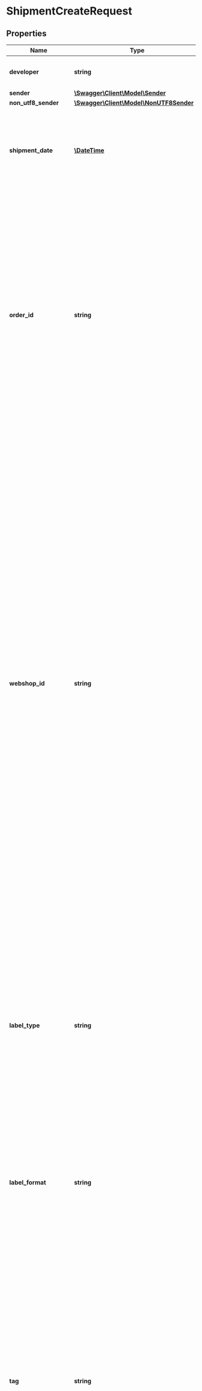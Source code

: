 # ShipmentCreateRequest

## Properties
Name | Type | Description | Notes
------------ | ------------- | ------------- | -------------
**developer** | **string** | Az API-t hívó rendszer neve.   /   The name of the system calling API. | 
**sender** | [**\Swagger\Client\Model\Sender**](Sender.md) |  | 
**non_utf8_sender** | [**\Swagger\Client\Model\NonUTF8Sender**](NonUTF8Sender.md) |  | [optional] 
**shipment_date** | [**\DateTime**](\DateTime.md) | A tényleges (fizikai) postára adás tervezett ideje. Értéke legfeljebb 6 hónappal lehet később az aktuális napnál.   /   Planned time of actual (physical) posting. Its value can be up to 6 months later than the current day. format: date-time | [optional] 
**order_id** | **string** | A webáruház által használt rendelésazonosító. A kérés/válasz ciklus után ezt az adatot az API-ban tároljuk, így a jegyzékzárás előtti lekérdezéseknél alapul szolgálhat az egyes szállítmányok beazonosításához. De jegyzékzárás után ez az adat már nem kíséri a csomagot az életútja során (pl. nyomkövetésnél).   /   The order identification number used by the online store. After the request/response cycle, this data is stored in the API, thus it may serve as a basis for the queries before closing the list to identify shipments. However, after closing the list, this data does not accompany the mail item in its life path (e.g. at tracking). | [optional] 
**webshop_id** | **string** | Az adott szállítmány azonosítója a kérés/válasz párban. A kérés/válasz ciklus után ezt az adatot már nem tároljuk, így a további API-hívásoknál már nem szolgál alapul, és jegyzékzárás után sem kíséri a csomagot az életútja során (pl. nyomkövetésnél). Mivel egy kérésben több szállítmány is beküldhető, ezért a szállítmányok mellé megadott azonosítóval lehet \&quot;párosítani\&quot; a kapott választ. Értékének ezért egy híváson belül kell egyedninek lennie, a legegyszerűbb egy 0-től kezdődő sorszám, de akár használható a webshop által kiosztott megrendelésazonosító is, ha megfelel a formai követelményeknek   /   The ID of the given shipment in the request/response pair. After the request/response cycle, we do not store this data anymore, thus it is no longer used as a basis for further API queries, and it does not accompany the mail items in their life path after the closing of the list (e.g. at tracking). Because multiple consignments can be submitted in one request, the response can be ‘paired’ with the ID provided for the consignments. Its value must therefore be unique within a call, the simplest being a serial number starting from 0, but you can even use the order ID assigned by the webshop if it meets the formal requirements. | 
**label_type** | **string** | A címirat elrendezése (mérete, tájolása). Részletes magyarázat a Dokumentáció menüben olvasható. Amennyiben nem érkezik ilyen paraméter, úgy a válasz nem tartalmaz majd címiratot. A címirat később is lekérhető, GET hívással.   /   Layout of postal address label.Detailed explanations can be found in the Documentation menu.If this parameter is not specified, then no manifest will be included in the response. The label can be generated later by a GET request. | [optional] 
**label_format** | **string** | A címirat fájl formátuma. Több címiratot tartalmazó PDF érdekében a szállítmányok beküldését követőn egy külön GET hívással kell címkét kérni.   /   File format of the label. To create a PDF containing multiple labels, an additional GET request need to be sent after the shipments have been submitted. | [optional] [default to 'PDF']
**tag** | **string** | A szállítmányok opcionálisan megjelölhetők. A kérés/válasz ciklus után ezt a jelölőt az API-ban tároljuk, így a jegyzékzárás előtti lekérdezéseknél vagy a címiratok csoportos nyomtatásánál alapul szolgálhat a szállítmányok egy csoportjára szűrésére. De jegyzékzárás után ez az adat már nem kíséri a csomagot az életútja során (pl. nyomkövetésnél).   /   Shipments can be optionally marked. After the request/response cycle, this marking is stored in the API, thus it may serve as a basis for the queries before closing the list or for the group printing of address labels to filter out a particular group of shipments. However, after closing the list, these data do not accompany the mail item in its life path (e.g. at tracking). | [optional] 
**group_together** | **bool** | ►DOM◄ A beküldött szállítmány csomagjai (item) együtt kézbesítendők-e? Díjmentes szolgáltatás.   /   May the mail items of the shipment sent in be delivered together? Free of charge service. | [optional] 
**delivery_time** | **string** | A kívánt kézbesítési idő. Csak az időablak (K_IDA) többletszolgáltatás esetén szükséges megadni.   /   The required delivery time. It must be provided only in case of the additional service of time-window delivery (K_IDA). | [optional] 
**delivery_date** | [**\DateTime**](\DateTime.md) | A kívánt kézbesítési nap. Csak a fix napi kézbesítés (K_FNK) többletszolgáltatás esetén szükséges megadni.   /   The required delivery date. It must be provided only in case of the additional service of fixed day delivery (K_FNK). | [optional] 
**item** | [**\Swagger\Client\Model\Item[]**](Item.md) | A tételek (csomagok) felsorolása.   /   List of items (parcels). | [optional] 
**recipient** | [**\Swagger\Client\Model\Recipient**](Recipient.md) |  | 
**non_utf8_recipient** | [**\Swagger\Client\Model\NonUTF8Recipient**](NonUTF8Recipient.md) |  | [optional] 
**payment_mode** | **string** | Azt adja meg, hogy az MPL hogyan fizesse ki az utánvételes csomagok után beszedett díjat a megrendelő számára.   /   Specifies how MPL should pay the customer the fee collected for cash on delivery parcels. | [optional] 
**package_retention** | **int** | A csomag őrzési ideje munkanapban: 0, 5 vagy 10.   /   Retention period of the parcel in business days: 0, 5 or 10. | [optional] 
**print_recipient_data** | **string** |  | [optional] 

[[Back to Model list]](../../README.md#documentation-for-models) [[Back to API list]](../../README.md#documentation-for-api-endpoints) [[Back to README]](../../README.md)

